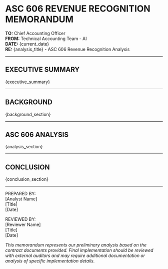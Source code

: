# ASC 606 REVENUE RECOGNITION MEMORANDUM

**TO:** Chief Accounting Officer  
**FROM:** Technical Accounting Team - AI  
**DATE:** {current_date}  
**RE:** {analysis_title} - ASC 606 Revenue Recognition Analysis

---

## EXECUTIVE SUMMARY

{executive_summary}

---

## BACKGROUND

{background_section}

---

## ASC 606 ANALYSIS

{analysis_section}

---

## CONCLUSION

{conclusion_section}

---

PREPARED BY:<br>
[Analyst Name]<br>
[Title]<br>
[Date]

REVIEWED BY:<br>
[Reviewer Name]<br>
[Title]<br>
[Date]

*This memorandum represents our preliminary analysis based on the contract documents provided. Final implementation should be reviewed with external auditors and may require additional documentation or analysis of specific implementation details.*